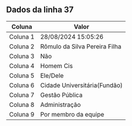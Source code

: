 ## Dados da linha 37

| Coluna | Valor |
|--------|-------|
| Coluna 1 | 28/08/2024 15:05:26 |
| Coluna 2 | Rômulo da Silva Pereira Filha |
| Coluna 3 | Não |
| Coluna 4 | Homem Cis |
| Coluna 5 | Ele/Dele |
| Coluna 6 | Cidade Universitária(Fundão) |
| Coluna 7 | Gestão Pública |
| Coluna 8 | Administração |
| Coluna 9 | Por membro da equipe |
